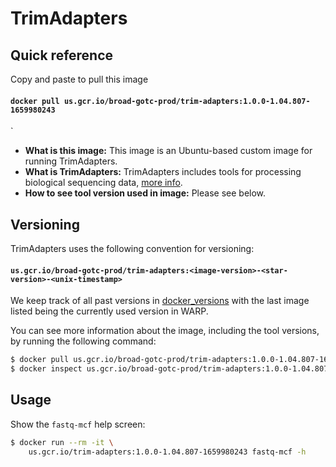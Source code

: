 # TrimAdapters

## Quick reference

Copy and paste to pull this image

#### `docker pull us.gcr.io/broad-gotc-prod/trim-adapters:1.0.0-1.04.807-1659980243`
`

- __What is this image:__ This image is an Ubuntu-based custom image for running TrimAdapters.
- __What is TrimAdapters:__  TrimAdapters includes tools for processing biological sequencing data, [more info](http://expressionanalysis.github.io/ea-utils/).
- __How to see tool version used in image:__ Please see below.

## Versioning

TrimAdapters uses the following convention for versioning:

#### `us.gcr.io/broad-gotc-prod/trim-adapters:<image-version>-<star-version>-<unix-timestamp>`


We keep track of all past versions in [docker_versions](docker_versions.tsv) with the last image listed being the currently used version in WARP.

You can see more information about the image, including the tool versions, by running the following command:

```bash
$ docker pull us.gcr.io/broad-gotc-prod/trim-adapters:1.0.0-1.04.807-1659980243
$ docker inspect us.gcr.io/broad-gotc-prod/trim-adapters:1.0.0-1.04.807-1659980243
```

## Usage

Show the `fastq-mcf` help screen:

```bash
$ docker run --rm -it \
    us.gcr.io/trim-adapters:1.0.0-1.04.807-1659980243 fastq-mcf -h
```
